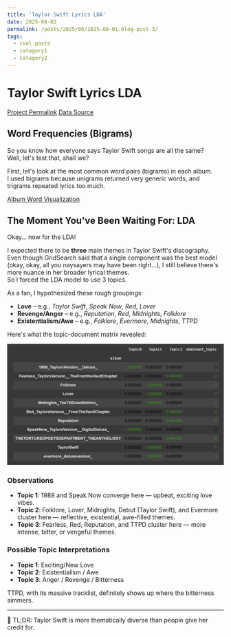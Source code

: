 ```yaml
---
title: 'Taylor Swift Lyrics LDA'
date: 2025-08-02
permalink: /posts/2025/08/2025-08-01-blog-post-3/
tags:
  - cool posts
  - category1
  - category2
---
```


# Taylor Swift Lyrics LDA
[Project Permalink](https://github.com/dyuthiii/Fun-Projects/tree/02fcba670e6a80830c399657e1e4a8f849a63092/Taylor%20Swift%20Albums%20LDA)
[Data Source](https://www.kaggle.com/datasets/ishikajohari/taylor-swift-all-lyrics-30-albums/data)
## Word Frequencies (Bigrams)

So you know how everyone says Taylor Swift songs are all the same?  
Well, let's test that, shall we?

First, let's look at the most common word pairs (bigrams) in each album.  
I used bigrams because unigrams returned very generic words, and trigrams repeated lyrics too much.

[Album Word Visualization](images/album_word.png)

## The Moment You've Been Waiting For: LDA

Okay... now for the LDA!  

I expected there to be **three** main themes in Taylor Swift's discography.  
Even though GridSearch said that a single component was the best model (okay, okay, all you naysayers may have been right...), I still believe there's more nuance in her broader lyrical themes.  
So I forced the LDA model to use 3 topics.

As a fan, I hypothesized these rough groupings:
- **Love** – e.g., *Taylor Swift*, *Speak Now*, *Red*, *Lover*
- **Revenge/Anger** – e.g., *Reputation*, *Red*, *Midnights*, *Folklore*
- **Existentialism/Awe** – e.g., *Folklore*, *Evermore*, *Midnights*, *TTPD*

Here's what the topic-document matrix revealed:

![Topic-Document Matrix](images/album_lda.png)

### Observations

- **Topic 1**: 1989 and Speak Now converge here — upbeat, exciting love vibes.
- **Topic 2**: Folklore, Lover, Midnights, Debut (Taylor Swift), and Evermore cluster here — reflective, existential, awe-filled themes.
- **Topic 3**: Fearless, Red, Reputation, and TTPD cluster here — more intense, bitter, or vengeful themes.

### Possible Topic Interpretations

- **Topic 1**: Exciting/New Love  
- **Topic 2**: Existentialism / Awe  
- **Topic 3**: Anger / Revenge / Bitterness  

TTPD, with its massive tracklist, definitely shows up where the bitterness simmers.

---

🧠 TL;DR: Taylor Swift is more thematically diverse than people give her credit for.
